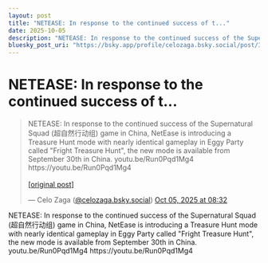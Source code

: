 ```yaml
---
layout: post
title: "NETEASE: In response to the continued success of t..."
date: 2025-10-05
description: "NETEASE: In response to the continued success of the Supernatural Squad (超自然行动组) game in China, NetEase is introducing a Treasure Hunt mode with nearly ..."
bluesky_post_uri: "https://bsky.app/profile/celozaga.bsky.social/post/3m2goqucwak27"
---
```


<h1 class="bluesky-post-title">NETEASE: In response to the continued success of t...</h1>

<blockquote class="bluesky-embed" data-bluesky-uri="at://did:plc:lmh6rennptq77inaztnovw4b/app.bsky.feed.post/3m2goqucwak27" data-bluesky-embed-color-mode="system">
<p lang="">NETEASE: In response to the continued success of the Supernatural Squad (超自然行动组) game in China, NetEase is introducing a Treasure Hunt mode with nearly identical gameplay in Eggy Party called "Fright Treasure Hunt", the new mode is available from September 30th in China. youtu.be/Run0Pqd1Mg4
https://youtu.be/Run0Pqd1Mg4<br><br><a href="https://bsky.app/profile/celozaga.bsky.social/post/3m2goqucwak27">[original post]</a></p>
&mdash; Celo Zaga (<a href="https://bsky.app/profile/did:plc:lmh6rennptq77inaztnovw4b?ref_src=embed">@celozaga.bsky.social</a>) <a href="https://bsky.app/profile/celozaga.bsky.social/post/3m2goqucwak27?ref_src=embed">Oct 05, 2025 at 08:32</a>
</blockquote>
<script async src="https://embed.bsky.app/static/embed.js" charset="utf-8"></script>

<p class="bluesky-post-description">NETEASE: In response to the continued success of the Supernatural Squad (超自然行动组) game in China, NetEase is introducing a Treasure Hunt mode with nearly identical gameplay in Eggy Party called "Fright Treasure Hunt", the new mode is available from September 30th in China. youtu.be/Run0Pqd1Mg4
https://youtu.be/Run0Pqd1Mg4</p>
